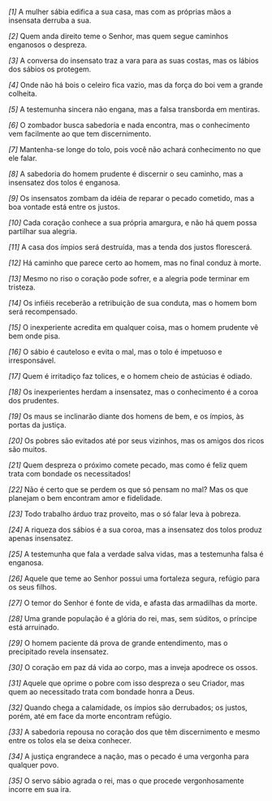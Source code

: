 *[1]* A mulher sábia edifica a sua casa, mas com as próprias mãos a insensata derruba a sua.

*[2]* Quem anda direito teme o Senhor, mas quem segue caminhos enganosos o despreza.

*[3]* A conversa do insensato traz a vara para as suas costas, mas os lábios dos sábios os protegem.

*[4]* Onde não há bois o celeiro fica vazio, mas da força do boi vem a grande colheita.

*[5]* A testemunha sincera não engana, mas a falsa transborda em mentiras.

*[6]* O zombador busca sabedoria e nada encontra, mas o conhecimento vem facilmente ao que tem discernimento.

*[7]* Mantenha-se longe do tolo, pois você não achará conhecimento no que ele falar.

*[8]* A sabedoria do homem prudente é discernir o seu caminho, mas a insensatez dos tolos é enganosa.

*[9]* Os insensatos zombam da idéia de reparar o pecado cometido, mas a boa vontade está entre os justos.

*[10]* Cada coração conhece a sua própria amargura, e não há quem possa partilhar sua alegria.

*[11]* A casa dos ímpios será destruída, mas a tenda dos justos florescerá.

*[12]* Há caminho que parece certo ao homem, mas no final conduz à morte.

*[13]* Mesmo no riso o coração pode sofrer, e a alegria pode terminar em tristeza.

*[14]* Os infiéis receberão a retribuição de sua conduta, mas o homem bom será recompensado.

*[15]* O inexperiente acredita em qualquer coisa, mas o homem prudente vê bem onde pisa.

*[16]* O sábio é cauteloso e evita o mal, mas o tolo é impetuoso e irresponsável.

*[17]* Quem é irritadiço faz tolices, e o homem cheio de astúcias é odiado.

*[18]* Os inexperientes herdam a insensatez, mas o conhecimento é a coroa dos prudentes.

*[19]* Os maus se inclinarão diante dos homens de bem, e os ímpios, às portas da justiça.

*[20]* Os pobres são evitados até por seus vizinhos, mas os amigos dos ricos são muitos.

*[21]* Quem despreza o próximo comete pecado, mas como é feliz quem trata com bondade os necessitados!

*[22]* Não é certo que se perdem os que só pensam no mal? Mas os que planejam o bem encontram amor e fidelidade.

*[23]* Todo trabalho árduo traz proveito, mas o só falar leva à pobreza.

*[24]* A riqueza dos sábios é a sua coroa, mas a insensatez dos tolos produz apenas insensatez.

*[25]* A testemunha que fala a verdade salva vidas, mas a testemunha falsa é enganosa.

*[26]* Aquele que teme ao Senhor possui uma fortaleza segura, refúgio para os seus filhos.

*[27]* O temor do Senhor é fonte de vida, e afasta das armadilhas da morte.

*[28]* Uma grande população é a glória do rei, mas, sem súditos, o príncipe está arruinado.

*[29]* O homem paciente dá prova de grande entendimento, mas o precipitado revela insensatez.

*[30]* O coração em paz dá vida ao corpo, mas a inveja apodrece os ossos.

*[31]* Aquele que oprime o pobre com isso despreza o seu Criador, mas quem ao necessitado trata com bondade honra a Deus.

*[32]* Quando chega a calamidade, os ímpios são derrubados; os justos, porém, até em face da morte encontram refúgio.

*[33]* A sabedoria repousa no coração dos que têm discernimento e mesmo entre os tolos ela se deixa conhecer.

*[34]* A justiça engrandece a nação, mas o pecado é uma vergonha para qualquer povo.

*[35]* O servo sábio agrada o rei, mas o que procede vergonhosamente incorre em sua ira.

